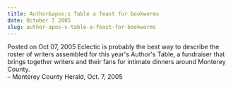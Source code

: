 ```yaml
---
title: Author&apos;s Table a feast for bookworms
date: October 7 2005
slug: author-apos-s-table-a-feast-for-bookworms
---
```





<span class="date">Posted on Oct 07, 2005    </span>
Eclectic is probably the best way to describe the roster of writers
assembled for this year&apos;s Author&apos;s Table, a fundraiser that brings
together writers and their fans for intimate dinners around
Monterey County.<br>
&#x2013; Monterey County Herald, Oct. 7, 2005<br/></br>




